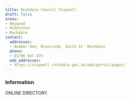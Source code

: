 ```yaml
---
title: Rochdale Council Staywell
draft: false
areas:
- Heywood
- Middleton
- Rochdale
contact:
  addresses:
  - Number One, Riverside, Smith St  Rochdale
  phone:
  - 01706 647 474
  web_addresses:
  - https://staywell.rochdale.gov.uk/web/portal/pages/
---
```


### Information
ONLINE DIRECTORY.

